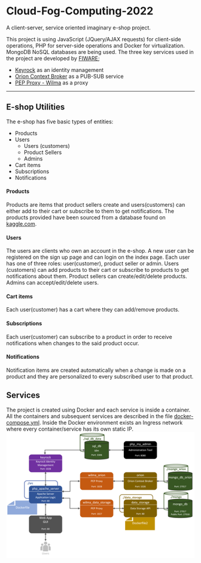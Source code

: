 # Cloud-Fog-Computing-2022
A client-server, service oriented imaginary e-shop project.
  
  This project is using JavaScript (JQuery/AJAX requests) for client-side operations, PHP for server-side operations and Docker for virtualization. MongoDB NoSQL databases are being used. The three key services used in the project are developed by [FIWARE](https://www.fiware.org/);  
  + [Keyrock](https://fiware-idm.readthedocs.io/en/latest/) as an identity management
  + [Orion Context Broker](https://fiware-orion.readthedocs.io/en/master/) as a PUB-SUB service
  + [PEP Proxy - Wilma](https://fiware-pep-proxy.readthedocs.io/en/latest/) as a proxy

------------

## E-shop Utilities

The e-shop has five basic types of entities:

+ Products  
+ Users
	+ Users (customers)
	+ Product Sellers
	+ Admins
+ Cart items
+ Subscriptions
+ Notifications

#### Products
Products are items that product sellers create and users(customers) can either add to their cart or subscribe to them to get notifications. The products provided have been sourced from a database found on [kaggle.com](https://www.kaggle.com/).
#### Users
The users are clients who own an account in the e-shop. A new user can be registered on the sign up page and can login on the index page. Each user has one of three roles: user(customer), product seller or admin. Users (customers) can add products to their cart or subscribe to products to get notifications about them. Product sellers can create/edit/delete products. Admins can accept/edit/delete users.
#### Cart items
Each user(customer) has a cart where they can add/remove products.
#### Subscriptions
Each user(customer) can subscribe to a product in order to receive notifications when changes to the said product occur. 
#### Notifications
Notification items are created automatically when a change is made on a product and they are personalized to every subscribed user to that product.

## Services
The project is created using Docker and each service is inside a container. All the containers and subsequent services are described in the file [docker-compose.yml](docker-compose.yml). Inside the Docker environment exists an Ingress network where every container/service has its own static IP.
![](architecture_diagram.png)
